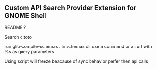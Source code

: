## Custom API Search Provider Extension for GNOME Shell

README ?

Search d:toto

run glib-compile-schemas . in schemas dir
use a command or an url with %s as query parameters


Using script will freeze beacause of sync behavior prefer then api calls
